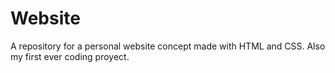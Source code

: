 # Website
A repository for a personal website concept made with HTML and CSS. Also my first ever coding proyect.
